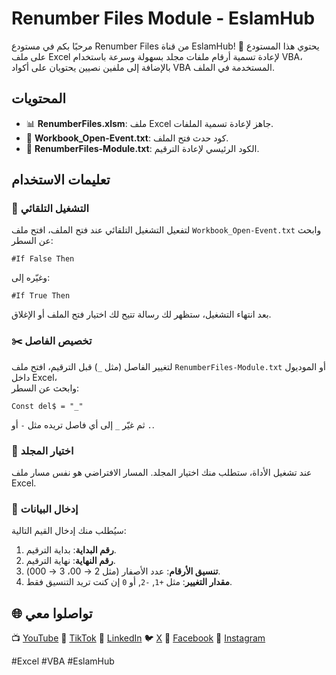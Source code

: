 # Renumber Files Module - EslamHub
مرحبًا بكم في مستودع Renumber Files من قناة EslamHub! 🚀
يحتوي هذا المستودع على ملف Excel لإعادة تسمية أرقام ملفات مجلد بسهولة وسرعة باستخدام VBA،
بالإضافة إلى ملفين نصيين يحتويان على أكواد VBA المستخدمة في الملف.

## المحتويات
- 📊 **RenumberFiles.xlsm**: ملف Excel جاهز لإعادة تسمية الملفات.
- 🧾 **Workbook_Open-Event.txt**: كود حدث فتح الملف.
- 🧾 **RenumberFiles-Module.txt**: الكود الرئيسي لإعادة الترقيم.

## تعليمات الاستخدام

### 🔁 التشغيل التلقائي
لتفعيل التشغيل التلقائي عند فتح الملف، افتح ملف `Workbook_Open-Event.txt` وابحث عن السطر:
```vba
#If False Then
```
وغيّره إلى:
```vba
#If True Then
```
بعد انتهاء التشغيل، ستظهر لك رسالة تتيح لك اختيار فتح الملف أو الإغلاق.

### ✂️ تخصيص الفاصل
لتغيير الفاصل (مثل `_`) قبل الترقيم، افتح ملف `RenumberFiles-Module.txt` أو الموديول داخل Excel،  
وابحث عن السطر:
```vba
Const del$ = "_"
```
ثم غيّر `_` إلى أي فاصل تريده مثل `-` أو `.`.

### 📁 اختيار المجلد
عند تشغيل الأداة، ستطلب منك اختيار المجلد. المسار الافتراضي هو نفس مسار ملف Excel.

### 🧮 إدخال البيانات
سيُطلب منك إدخال القيم التالية:
1. **رقم البداية**: بداية الترقيم.
2. **رقم النهاية**: نهاية الترقيم.
3. **تنسيق الأرقام**: عدد الأصفار (مثل 2 → 00، 3 → 000).
4. **مقدار التغيير**: مثل `+1`, `-2`, أو `0` إن كنت تريد التنسيق فقط.

## 🌐 تواصلوا معي
📺 [YouTube](https://www.youtube.com/@eslamhub)
📱 [TikTok](https://www.tiktok.com/@eslamhub)
📢 [LinkedIn](https://www.linkedin.com/in/eslamhub)
🐦 [X](https://x.com/eslamhub)
📘 [Facebook](https://www.facebook.com/eslamhub1)
📸 [Instagram](https://www.instagram.com/eslam.hub)

#Excel #VBA #EslamHub
